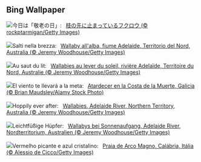 ## Bing Wallpaper
![](https://www.bing.com/th?id=OHR.OwlNew2024_JA-JP4084004440_UHD.jpg&w=1000)今日は「敬老の日」:&nbsp;&ensp;[枝の先に止まっているフクロウ (© rockptarmigan/Getty Images)](https://www.bing.com/th?id=OHR.OwlNew2024_JA-JP4084004440_UHD.jpg)
<br><br/>
![](https://www.bing.com/th?id=OHR.SunriseWallabies_IT-IT9509274340_UHD.jpg&w=1000)Salti nella brezza:&nbsp;&ensp;[Wallaby all'alba, fiume Adelaide, Territorio del Nord, Australia (© Jeremy Woodhouse/Getty Images)](https://www.bing.com/th?id=OHR.SunriseWallabies_IT-IT9509274340_UHD.jpg)
<br><br/>
![](https://www.bing.com/th?id=OHR.SunriseWallabies_FR-FR1107245942_UHD.jpg&w=1000)Au saut du lit:&nbsp;&ensp;[Wallabies au lever du soleil, rivière Adelaïde, Territoire du Nord, Australie (© Jeremy Woodhouse/Getty Images)](https://www.bing.com/th?id=OHR.SunriseWallabies_FR-FR1107245942_UHD.jpg)
<br><br/>
![](https://www.bing.com/th?id=OHR.WindsurferWorldChampionships_ES-ES7763895554_UHD.jpg&w=1000)El viento te llevará a la meta:&nbsp;&ensp;[Atardecer en la Costa de la Muerte, Galicia (© Brian Maudsley/Alamy Stock Photo)](https://www.bing.com/th?id=OHR.WindsurferWorldChampionships_ES-ES7763895554_UHD.jpg)
<br><br/>
![](https://www.bing.com/th?id=OHR.SunriseWallabies_EN-GB4531988184_UHD.jpg&w=1000)Hoppily ever after:&nbsp;&ensp;[Wallabies, Adelaide River, Northern Territory, Australia (© Jeremy Woodhouse/Getty Images)](https://www.bing.com/th?id=OHR.SunriseWallabies_EN-GB4531988184_UHD.jpg)
<br><br/>
![](https://www.bing.com/th?id=OHR.SunriseWallabies_DE-DE3495794966_UHD.jpg&w=1000)Leichtfüßige Hüpfer:&nbsp;&ensp;[Wallabys bei Sonnenaufgang, Adelaide River, Nordterritorium, Australien (© Jeremy Woodhouse/Getty Images)](https://www.bing.com/th?id=OHR.SunriseWallabies_DE-DE3495794966_UHD.jpg)
<br><br/>
![](https://www.bing.com/th?id=OHR.CalabriaPeperoncino_PT-BR8530214805_UHD.jpg&w=1000)Vermelho picante e azul cristalino:&nbsp;&ensp;[Praia de Arco Magno, Calábria, Itália (© Alessio de Cicco/Getty Images)](https://www.bing.com/th?id=OHR.CalabriaPeperoncino_PT-BR8530214805_UHD.jpg)
<br><br/>
